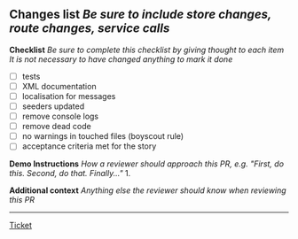 **Changes list**
_Be sure to include store changes, route changes, service calls_
- 

**Checklist**
_Be sure to complete this checklist by giving thought to each item_
_It is not necessary to have changed anything to mark it done_
- [ ] tests
- [ ] XML documentation
- [ ] localisation for messages
- [ ] seeders updated
- [ ] remove console logs
- [ ] remove dead code
- [ ] no warnings in touched files (boyscout rule)
- [ ] acceptance criteria met for the story

**Demo Instructions**
_How a reviewer should approach this PR, e.g. "First, do this. Second, do that. Finally..."_
1. 

**Additional context**
_Anything else the reviewer should know when reviewing this PR_

---
[Ticket]()
